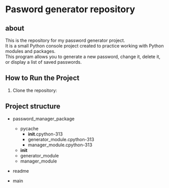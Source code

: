 # Pasword generator repository

## about 

This is the repository for my password generator project.  
It is a small Python console project created to practice working with Python modules and packages.  
This program allows you to generate a new password, change it, delete it, or display a list of saved passwords.


## How to Run the Project

1. Clone the repository:

## Project structure

- password_manager_package
    - pycache 
        - __init__.cpython-313 
        - generator_module.cpython-313
        - manager_module.cpython-313
    - __init__
    - generator_module 
    - manager_module 

- readme
- main
